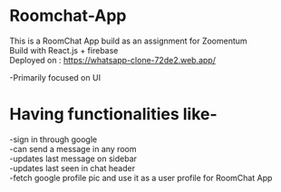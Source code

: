 # Roomchat-App

This is a RoomChat App build as an assignment for Zoomentum</br>
Build with React.js + firebase</br>
Deployed on : https://whatsapp-clone-72de2.web.app/</br>


-Primarily focused on UI</br>
# Having functionalities like-</br>
-sign in through google </br>
-can send a message in any room </br>
-updates last message on sidebar </br>
-updates last seen in chat header </br>
-fetch google profile pic and use it as a user profile for RoomChat App </br>

